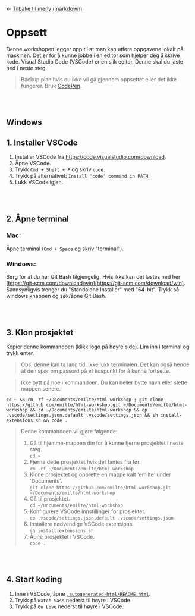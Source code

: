 <link href="/.autogenerated-css/base.css" rel="stylesheet" type="text/css" />

← [Tilbake til meny](/.autogenerated-html/README.html) [(markdown)](/README.md)

# Oppsett

<!-- NOTE: Users are supposed to view this document in Github, and can therefore not rely on the html generator.  -->

Denne workshopen legger opp til at man kan utføre oppgavene lokalt på maskinen. Det er for å kunne jobbe i en editor som hjelper deg å skrive kode. Visual Studio Code (VSCode) er en slik editor. Denne skal du laste ned i neste steg.

> Backup plan hvis du ikke vil gå gjennom oppsettet eller det ikke fungerer. Bruk [CodePen](https://codepen.io/).

<br>
<br>

## Windows

## 1. Installer VSCode

1. Installer VSCode fra https://code.visualstudio.com/download.
2. Åpne VSCode.
3. Trykk `Cmd + Shift + P` og skriv `code`.
4. Trykk på alternativet: `Install 'code' command in PATH`.
5. Lukk VSCode igjen.

<br>
<br>

## 2. Åpne terminal

### Mac:

Åpne terminal (`Cmd + Space` og skriv "terminal").

### Windows:

Sørg for at du har Git Bash tilgjengelig. Hvis ikke kan det lastes ned her [https://git-scm.com/download/win](https://git-scm.com/download/win). Sannsynligvis trenger du "Standalone Installer" med "64-bit". Trykk så windows knappen og søk/åpne Git Bash.

<br>
<br>

## 3. Klon prosjektet

Kopier denne kommandoen (klikk logo på høyre side). Lim inn i terminal og trykk enter.

> Obs, denne kan ta lang tid. Ikke lukk terminalen. Det kan også hende at den spør om passord på et tidspunkt for å kunne fortsette.

> Ikke bytt på noe i kommandoen. Du kan heller bytte navn eller slette mappen senere.

```
cd ~ && rm -rf ~/Documents/emilte/html-workshop ; git clone https://github.com/emilte/html-workshop.git ~/Documents/emilte/html-workshop && cd ~/Documents/emilte/html-workshop && cp .vscode/settings.json.default .vscode/settings.json && sh install-extensions.sh && code .
```

> Denne kommandoen vil gjøre følgende:
>
> 1. Gå til hjemme-mappen din for å kunne fjerne prosjektet i neste steg. <br> `cd ~`
> 2. Fjerne dette prosjektet hvis det fantes fra før. <br> `rm -rf ~/Documents/emilte/html-workshop`
> 3. Klone prosjektet og opprette en mappe kalt 'emilte' under 'Documents'. <br> `git clone https://github.com/emilte/html-workshop.git ~/Documents/emilte/html-workshop`
> 4. Gå til prosjektet. <br> `cd ~/Documents/emilte/html-workshop`
> 5. Konfigurere VSCode innstillinger for prosjektet. <br> `cp .vscode/settings.json.default .vscode/settings.json`
> 6. Installere nødvendige VSCode extensions. <br> `sh install-extensions.sh`
> 7. Åpne prosjektet i VSCode. <br> `code .`

<br>
<br>

## 4. Start koding

1. Inne i VSCode, åpne [`.autogenerated-html/README.html`](/.autogenerated-html/README.html).
2. Trykk på `Watch Sass` nederst til høyre i VSCode.
3. Trykk på `Go Live` nederst til høyre i VSCode.
